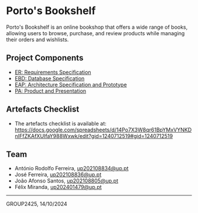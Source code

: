 # Porto's Bookshelf

Porto's Bookshelf is an online bookshop that offers a wide range of books, allowing users to browse, purchase, and review products while managing their orders and wishlists.

## Project Components

* [ER: Requirements Specification](er)
* [EBD: Database Specification](ebd)
* [EAP: Architecture Specification and Prototype](eap)
* [PA: Product and Presentation](pa)

## Artefacts Checklist

* The artefacts checklist is available at: https://docs.google.com/spreadsheets/d/14Po7X3W8qr61BpYMxVYNKDnIFfZKAfXUIfaY988Wxwk/edit?gid=1240712519#gid=1240712519

## Team

* António Rodolfo Ferreira, up202108834@up.pt
* José Ferreira, up202108836@up.pt
* João Afonso Santos, up202108805@up.pt
* Félix Miranda, up202401479@up.pt

***
GROUP2425, 14/10/2024
